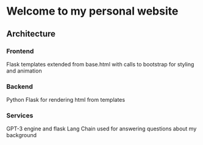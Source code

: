 # Welcome to my personal website

## Architecture
### Frontend
Flask templates extended from base.html with calls to bootstrap for styling and animation

### Backend
Python Flask for rendering html from templates

### Services
GPT-3 engine and flask Lang Chain used for answering questions about my background

